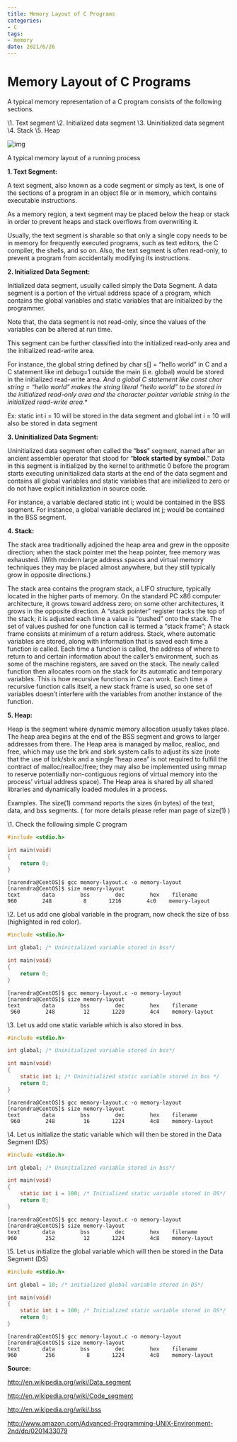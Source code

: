 ```yaml
---
title: Memory Layout of C Programs
categories:
- C
tags:
- memory
date: 2021/6/26
---
```




# Memory Layout of C Programs

A typical memory representation of a C program consists of the following sections.

\1. Text segment 
\2. Initialized data segment 
\3. Uninitialized data segment 
\4. Stack 
\5. Heap

![img](https://media.geeksforgeeks.org/wp-content/uploads/memoryLayoutC.jpg)

A typical memory layout of a running process

**1. Text Segment:** 

A text segment, also known as a code segment or simply as text, is one of the sections of a program in an object file or in memory, which contains executable instructions.

As a memory region, a text segment may be placed below the heap or stack in order to prevent heaps and stack overflows from overwriting it. 

Usually, the text segment is sharable so that only a single copy needs to be in memory for frequently executed programs, such as text editors, the C compiler, the shells, and so on. Also, the text segment is often read-only, to prevent a program from accidentally modifying its instructions.

**2. Initialized Data Segment:** 

Initialized data segment, usually called simply the Data Segment. A data segment is a portion of the virtual address space of a program, which contains the global variables and static variables that are initialized by the programmer.

Note that, the data segment is not read-only, since the values of the variables can be altered at run time.

This segment can be further classified into the initialized read-only area and the initialized read-write area.

For instance, the global string defined by char s[] = “hello world” in C and a C statement like int debug=1 outside the main (i.e. global) would be stored in the initialized read-write area. **And a global C statement like const char* string = “hello world” makes the string literal “hello world” to be stored in the initialized read-only area and the character pointer variable string in the initialized read-write area.**

Ex: static int i = 10 will be stored in the data segment and global int i = 10 will also be stored in data segment

**3. Uninitialized Data Segment:** 

Uninitialized data segment often called the “**bss**” segment, named after an ancient assembler operator that stood for “**block started by symbol**.” Data in this segment is initialized by the kernel to arithmetic 0 before the program starts executing uninitialized data starts at the end of the data segment and contains all global variables and static variables that are initialized to zero or do not have explicit initialization in source code.

For instance, a variable declared static int i; would be contained in the BSS segment. 
For instance, a global variable declared int j; would be contained in the BSS segment.

**4. Stack:** 

The stack area traditionally adjoined the heap area and grew in the opposite direction; when the stack pointer met the heap pointer, free memory was exhausted. (With modern large address spaces and virtual memory techniques they may be placed almost anywhere, but they still typically grow in opposite directions.)

The stack area contains the program stack, a LIFO structure, typically located in the higher parts of memory. On the standard PC x86 computer architecture, it grows toward address zero; on some other architectures, it grows in the opposite direction. A “stack pointer” register tracks the top of the stack; it is adjusted each time a value is “pushed” onto the stack. The set of values pushed for one function call is termed a “stack frame”; A stack frame consists at minimum of a return address.
Stack, where automatic variables are stored, along with information that is saved each time a function is called. Each time a function is called, the address of where to return to and certain information about the caller’s environment, such as some of the machine registers, are saved on the stack. The newly called function then allocates room on the stack for its automatic and temporary variables. This is how recursive functions in C can work. Each time a recursive function calls itself, a new stack frame is used, so one set of variables doesn’t interfere with the variables from another instance of the function.

**5. Heap:** 

Heap is the segment where dynamic memory allocation usually takes place.
The heap area begins at the end of the BSS segment and grows to larger addresses from there. The Heap area is managed by malloc, realloc, and free, which may use the brk and sbrk system calls to adjust its size (note that the use of brk/sbrk and a single “heap area” is not required to fulfill the contract of malloc/realloc/free; they may also be implemented using mmap to reserve potentially non-contiguous regions of virtual memory into the process’ virtual address space). The Heap area is shared by all shared libraries and dynamically loaded modules in a process.

Examples.
The size(1) command reports the sizes (in bytes) of the text, data, and bss segments. ( for more details please refer man page of size(1) )

\1. Check the following simple C program 

```c
#include <stdio.h>

int main(void)
{
	return 0;
}
```



```
[narendra@CentOS]$ gcc memory-layout.c -o memory-layout
[narendra@CentOS]$ size memory-layout
text       data        bss        dec        hex    filename
960        248          8       1216        4c0    memory-layout
```

\2. Let us add one global variable in the program, now check the size of bss (highlighted in red color).

```c
#include <stdio.h>

int global; /* Uninitialized variable stored in bss*/

int main(void)
{
	return 0;
}
```



```
[narendra@CentOS]$ gcc memory-layout.c -o memory-layout
[narendra@CentOS]$ size memory-layout
text       data        bss        dec        hex    filename
 960        248         12       1220        4c4    memory-layout
```

\3. Let us add one static variable which is also stored in bss.

```c
#include <stdio.h>

int global; /* Uninitialized variable stored in bss*/

int main(void)
{
	static int i; /* Uninitialized static variable stored in bss */
	return 0;
}
```

```
[narendra@CentOS]$ gcc memory-layout.c -o memory-layout
[narendra@CentOS]$ size memory-layout
text       data        bss        dec        hex    filename
 960        248         16       1224        4c8    memory-layout
```

\4. Let us initialize the static variable which will then be stored in the Data Segment (DS)

```c
#include <stdio.h>

int global; /* Uninitialized variable stored in bss*/

int main(void)
{
	static int i = 100; /* Initialized static variable stored in DS*/
	return 0;
}
```



```
[narendra@CentOS]$ gcc memory-layout.c -o memory-layout
[narendra@CentOS]$ size memory-layout
text       data        bss        dec        hex    filename
960         252         12       1224        4c8    memory-layout
```

\5. Let us initialize the global variable which will then be stored in the Data Segment (DS)

```c
#include <stdio.h>

int global = 10; /* initialized global variable stored in DS*/

int main(void)
{
	static int i = 100; /* Initialized static variable stored in DS*/
	return 0;
}
```



```
[narendra@CentOS]$ gcc memory-layout.c -o memory-layout
[narendra@CentOS]$ size memory-layout
text       data        bss        dec        hex    filename
960         256          8       1224        4c8    memory-layout
```

**Source:** 

http://en.wikipedia.org/wiki/Data_segment 

http://en.wikipedia.org/wiki/Code_segment 

http://en.wikipedia.org/wiki/.bss 

http://www.amazon.com/Advanced-Programming-UNIX-Environment-2nd/dp/0201433079 